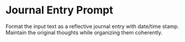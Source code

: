# Journal Entry Prompt

Format the input text as a reflective journal entry with date/time stamp. Maintain the original thoughts while organizing them coherently.
